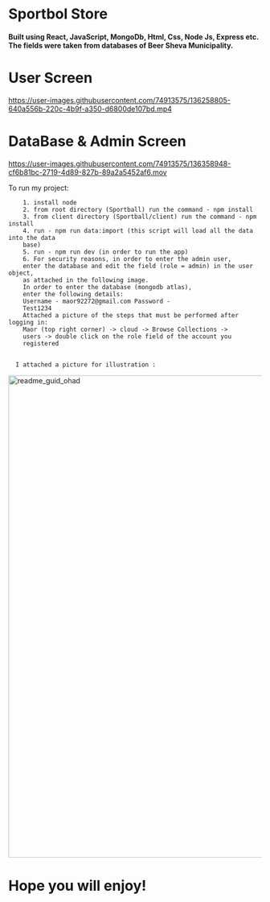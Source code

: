 
<h1>Sportbol Store</h1>
<h4>Built using React, JavaScript, MongoDb, Html, Css, Node Js, Express etc.
The fields were taken from databases of Beer Sheva Municipality.</h4>

# User Screen
https://user-images.githubusercontent.com/74913575/136258805-640a556b-220c-4b9f-a350-d6800de107bd.mp4

# DataBase & Admin Screen



https://user-images.githubusercontent.com/74913575/136358948-cf6b81bc-2719-4d89-827b-89a2a5452af6.mov




<!DOCTYPE html>
<html lang="en">
<head>
    <meta charset="UTF-8">
    <link href="style.css" rel="stylesheet"/>
</head>
<body>
<div>
    To run my project:

        1. install node 
        2. from root directory (Sportball) run the command - npm install
        3. from client directory (Sportball/client) run the command - npm install
        4. run - npm run data:import (this script will load all the data into the data
        base) 
        5. run - npm run dev (in order to run the app)
        6. For security reasons, in order to enter the admin user, 
        enter the database and edit the field (role = admin) in the user object,
        as attached in the following image.
        In order to enter the database (mongodb atlas),
        enter the following details:
        Username - maor92272@gmail.com Password -
        Test1234
        Attached a picture of the steps that must be performed after logging in:
        Maor (top right corner) -> cloud -> Browse Collections ->
        users -> double click on the role field of the account you
        registered

       
      I attached a picture for illustration :
  <img width="958" alt="readme_guid_ohad" src="https://user-images.githubusercontent.com/74913575/136245166-1543c80d-a119-499e-8804-50c3f0f85972.png"></img>
         

  <div><h1>Hope you will enjoy!</h1></div>

</div>
</body>
</html>

